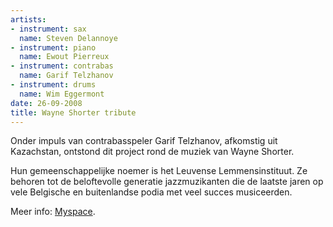 ```yaml
---
artists:
- instrument: sax
  name: Steven Delannoye
- instrument: piano
  name: Ewout Pierreux
- instrument: contrabas
  name: Garif Telzhanov
- instrument: drums
  name: Wim Eggermont
date: 26-09-2008
title: Wayne Shorter tribute
---
```

Onder impuls van contrabasspeler Garif Telzhanov, afkomstig uit Kazachstan, ontstond dit project 
rond de muziek van Wayne Shorter. 

Hun gemeenschappelijke noemer is het Leuvense Lemmensinstituut. Ze behoren tot de beloftevolle generatie
jazzmuzikanten die de laatste jaren op vele Belgische en buitenlandse podia met veel succes musiceerden.

Meer info: [Myspace](http://www.myspace.com:80/wayneshortertribute).
